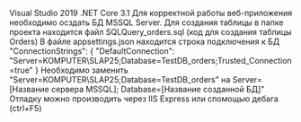 Visual Studio 2019
.NET Core 3.1
Для корректной работы веб-приложения необходимо осздать БД MSSQL Server. 
Для создания таблицы в папке проекта находится файл SQLQuery_orders.sql (код для создания таблицы Orders)
В файле appsettings.json находится строка подключения к БД
"ConnectionStrings": {
    "DefaultConnection": "Server=KOMPUTER\\SLAP25;Database=TestDB_orders;Trusted_Connection=true"
  }
  Необходимо заменить "Server=KOMPUTER\\SLAP25;Database=TestDB_orders" на Server=[Название сервера MSSQL]; Database=[Название созданной БД]"
  Отладку можно производить через IIS Express или спомощью дебага (ctrl+F5)
